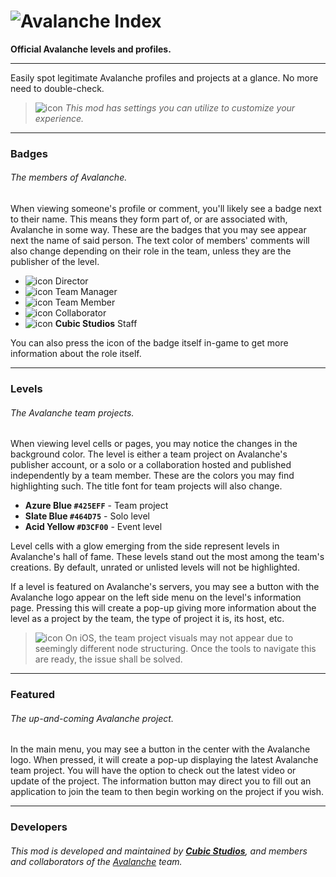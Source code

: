 # ![Avalanche Index](cubicstudios.avalancheindex/banner.png)
**Official Avalanche levels and profiles.**

---

Easily spot legitimate Avalanche profiles and projects at a glance. No more need to double-check.

> ![icon](frame:collaborationIcon_001.png) <cg>*This mod has settings you can utilize to customize your experience.*</c>

---

### Badges
###### The members of Avalanche.
When viewing someone's profile or comment, you'll likely see a badge next to their name. This means they form part of, or are associated with, Avalanche in some way. These are the badges that you may see appear next the name of said person. The text color of members' comments will also change depending on their role in the team, unless they are the publisher of the level.

- ![icon](cubicstudios.avalancheindex/director.png?scale=0.625) Director
- ![icon](cubicstudios.avalancheindex/team-manager.png?scale=0.625) Team Manager
- ![icon](cubicstudios.avalancheindex/team-member.png?scale=0.625) Team Member
- ![icon](cubicstudios.avalancheindex/collaborator.png?scale=0.625) Collaborator
- ![icon](cubicstudios.avalancheindex/cubic-studios.png?scale=0.625) **Cubic Studios** Staff

You can also press the icon of the badge itself in-game to get more information about the role itself.

---

### Levels
###### The Avalanche team projects.
When viewing level cells or pages, you may notice the changes in the background color. The level is either a team project on Avalanche's publisher account, or a solo or a collaboration hosted and published independently by a team member. These are the colors you may find highlighting such. The title font for team projects will also change.

- **<cj>Azure Blue</c> `#425EFF`** - Team project
- **<cl>Slate Blue</c> `#464D75`** - Solo level
- **<cy>Acid Yellow</c> `#D3CF00`** - Event level

Level cells with a glow emerging from the side represent levels in Avalanche's hall of fame. These levels stand out the most among the team's creations. By default, unrated or unlisted levels will not be highlighted.

If a level is featured on Avalanche's servers, you may see a button with the Avalanche logo appear on the left side menu on the level's information page. Pressing this will create a pop-up giving more information about the level as a project by the team, the type of project it is, its host, etc.

> ![icon](frame:GJ_infoIcon_001.png?scale=0.5) <cj>On iOS, the team project visuals may not appear due to seemingly different node structuring. Once the tools to navigate this are ready, the issue shall be solved.</c>

---

### Featured
###### The up-and-coming Avalanche project.
In the main menu, you may see a button in the center with the Avalanche logo. When pressed, it will create a pop-up displaying the latest Avalanche team project. You will have the option to check out the latest video or update of the project. The information button may direct you to fill out an application to join the team to then begin working on the project if you wish.

---

### Developers
###### This mod is developed and maintained by **[Cubic Studios](https://www.cubicstudios.xyz/)**, and members and collaborators of the [Avalanche](https://avalanche.cubicstudios.xyz/) team.